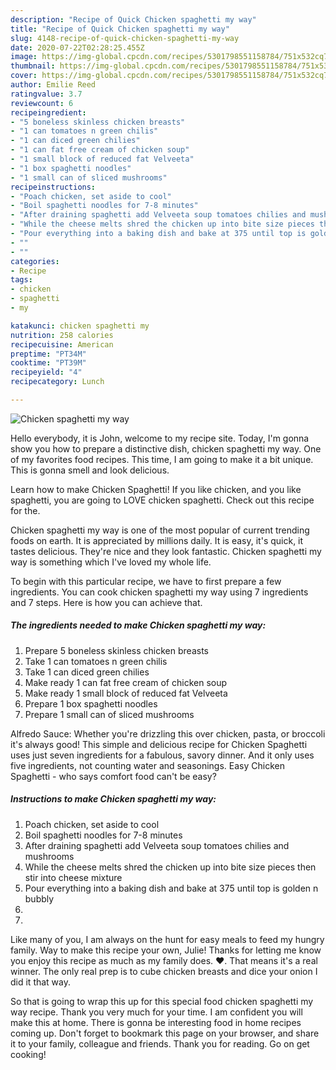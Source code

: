 ```yaml
---
description: "Recipe of Quick Chicken spaghetti my way"
title: "Recipe of Quick Chicken spaghetti my way"
slug: 4148-recipe-of-quick-chicken-spaghetti-my-way
date: 2020-07-22T02:28:25.455Z
image: https://img-global.cpcdn.com/recipes/5301798551158784/751x532cq70/chicken-spaghetti-my-way-recipe-main-photo.jpg
thumbnail: https://img-global.cpcdn.com/recipes/5301798551158784/751x532cq70/chicken-spaghetti-my-way-recipe-main-photo.jpg
cover: https://img-global.cpcdn.com/recipes/5301798551158784/751x532cq70/chicken-spaghetti-my-way-recipe-main-photo.jpg
author: Emilie Reed
ratingvalue: 3.7
reviewcount: 6
recipeingredient:
- "5 boneless skinless chicken breasts"
- "1 can tomatoes n green chilis"
- "1 can diced green chilies"
- "1 can fat free cream of chicken soup"
- "1 small block of reduced fat Velveeta"
- "1 box spaghetti noodles"
- "1 small can of sliced mushrooms"
recipeinstructions:
- "Poach chicken, set aside to cool"
- "Boil spaghetti noodles for 7-8 minutes"
- "After draining spaghetti add Velveeta soup tomatoes chilies and mushrooms"
- "While the cheese melts shred the chicken up into bite size pieces then stir into cheese mixture"
- "Pour everything into a baking dish and bake at 375 until top is golden n bubbly"
- ""
- ""
categories:
- Recipe
tags:
- chicken
- spaghetti
- my

katakunci: chicken spaghetti my 
nutrition: 258 calories
recipecuisine: American
preptime: "PT34M"
cooktime: "PT39M"
recipeyield: "4"
recipecategory: Lunch

---
```



![Chicken spaghetti my way](https://img-global.cpcdn.com/recipes/5301798551158784/751x532cq70/chicken-spaghetti-my-way-recipe-main-photo.jpg)

Hello everybody, it is John, welcome to my recipe site. Today, I'm gonna show you how to prepare a distinctive dish, chicken spaghetti my way. One of my favorites food recipes. This time, I am going to make it a bit unique. This is gonna smell and look delicious.

Learn how to make Chicken Spaghetti! If you like chicken, and you like spaghetti, you are going to LOVE chicken spaghetti. Check out this recipe for the.

Chicken spaghetti my way is one of the most popular of current trending foods on earth. It is appreciated by millions daily. It is easy, it's quick, it tastes delicious. They're nice and they look fantastic. Chicken spaghetti my way is something which I've loved my whole life.


To begin with this particular recipe, we have to first prepare a few ingredients. You can cook chicken spaghetti my way using 7 ingredients and 7 steps. Here is how you can achieve that.

<!--inarticleads1-->

##### The ingredients needed to make Chicken spaghetti my way:

1. Prepare 5 boneless skinless chicken breasts
1. Take 1 can tomatoes n green chilis
1. Take 1 can diced green chilies
1. Make ready 1 can fat free cream of chicken soup
1. Make ready 1 small block of reduced fat Velveeta
1. Prepare 1 box spaghetti noodles
1. Prepare 1 small can of sliced mushrooms


Alfredo Sauce: Whether you&#39;re drizzling this over chicken, pasta, or broccoli it&#39;s always good! This simple and delicious recipe for Chicken Spaghetti uses just seven ingredients for a fabulous, savory dinner. And it only uses five ingredients, not counting water and seasonings. Easy Chicken Spaghetti - who says comfort food can&#39;t be easy? 

<!--inarticleads2-->

##### Instructions to make Chicken spaghetti my way:

1. Poach chicken, set aside to cool
1. Boil spaghetti noodles for 7-8 minutes
1. After draining spaghetti add Velveeta soup tomatoes chilies and mushrooms
1. While the cheese melts shred the chicken up into bite size pieces then stir into cheese mixture
1. Pour everything into a baking dish and bake at 375 until top is golden n bubbly
1. 
1. 


Like many of you, I am always on the hunt for easy meals to feed my hungry family. Way to make this recipe your own, Julie! Thanks for letting me know you enjoy this recipe as much as my family does. ❤. That means it&#39;s a real winner. The only real prep is to cube chicken breasts and dice your onion I did it that way. 

So that is going to wrap this up for this special food chicken spaghetti my way recipe. Thank you very much for your time. I am confident you will make this at home. There is gonna be interesting food in home recipes coming up. Don't forget to bookmark this page on your browser, and share it to your family, colleague and friends. Thank you for reading. Go on get cooking!
